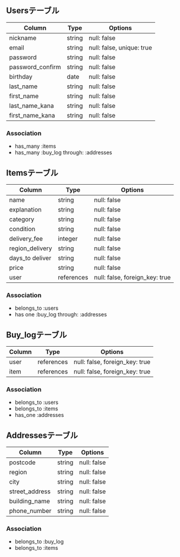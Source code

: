 ## Usersテーブル

|Column            |Type     |Options                    |
| -----------------|---------|---------------------------|
| nickname         | string  | null: false               |
| email            | string  | null: false, unique: true |
| password         | string  | null: false               |
| password_confirm | string  | null: false               |
| birthday         | date    | null: false               |
| last_name        | string  | null: false               |
| first_name       | string  | null: false               |
| last_name_kana   | string  | null: false               |
| first_name_kana  | string  | null: false               |

### Association
- has_many :items
- has_many :buy_log through: :addresses


## Itemsテーブル

| Column          | Type    | Options                            |
| ----------------|---------|------------------------------------|
| name            | string  | null: false                        |
| explanation     | string  | null: false                        |
| category        | string  | null: false                        |
| condition       | string  | null: false                        |
| delivery_fee    | integer | null: false                        |
| region_delivery | string  | null: false                        |
| days_to deliver | string  | null: false                        |
| price           | string  | null: false                        |
| user            | references  | null: false, foreign_key: true |

### Association

- belongs_to :users
- has one :buy_log through: :addresses

## Buy_logテーブル

| Column          | Type       | Options                        |
| --------------- | ---------- | ------------------------------ |
| user            | references | null: false, foreign_key: true |
| item            | references | null: false, foreign_key: true |

### Association

- belongs_to :users
- belongs_to :items
- has_one :addresses

## Addressesテーブル

| Column          | Type    | Options    |
| ----------------|-------- |------------|
| postcode        | string | null: false |
| region          | string | null: false |
| city            | string | null: false |
| street_address  | string | null: false |
| building_name   | string | null: false |
| phone_number    | string | null: false |

### Association

- belongs_to :buy_log
- belongs_to :items